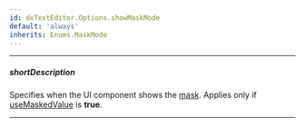 ```yaml
---
id: dxTextEditor.Options.showMaskMode
default: 'always'
inherits: Enums.MaskMode
---
```

---
##### shortDescription
Specifies when the UI component shows the [mask](/api-reference/10%20UI%20Components/dxTextEditor/1%20Configuration/mask.md '{basewidgetpath}/Configuration/#mask'). Applies only if [useMaskedValue](/api-reference/10%20UI%20Components/dxTextEditor/1%20Configuration/useMaskedValue.md '{basewidgetpath}/Configuration/#useMaskedValue') is **true**.

---
